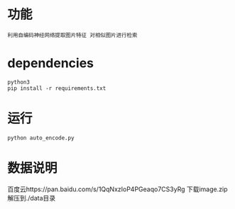 # 功能
    利用自编码神经网络提取图片特征 对相似图片进行检索

# dependencies
    python3
    pip install -r requirements.txt
    
# 运行

    python auto_encode.py
    
# 数据说明
百度云https://pan.baidu.com/s/1QqNxzIoP4PGeaqo7CS3yRg 下载image.zip 解压到./data目录
